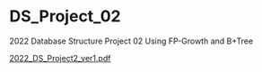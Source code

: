 # DS_Project_02
2022 Database Structure Project 02 Using FP-Growth and B+Tree

[2022_DS_Project2_ver1.pdf](https://github.com/Mulsanne2/DS_Project_02/files/10849617/2022_DS_Project2_ver1.pdf)

